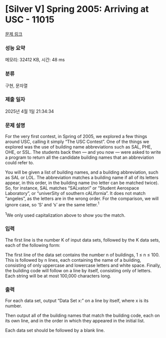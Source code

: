 # [Silver V] Spring 2005: Arriving at USC - 11015 

[문제 링크](https://www.acmicpc.net/problem/11015) 

### 성능 요약

메모리: 32412 KB, 시간: 48 ms

### 분류

구현, 문자열

### 제출 일자

2025년 4월 1일 21:34:34

### 문제 설명

<p>For the very first contest, in Spring of 2005, we explored a few things around USC, calling it simply “The USC Contest”. One of the things we explored was the use of building name abbreviations such as SAL, PHE, OHE, or SSL. The students back then — and you now — were asked to write a program to return all the candidate building names that an abbreviation could refer to.</p>

<p>You will be given a list of building names, and a building abbreviation, such as SAL or LOL. The abbreviation matches a building name if all of its letters appear, in this order, in the building name (no letter can be matched twice). So, for instance, SAL matches “SALvatori” or “Student Aerospace Laboratory”, or “univerSity of southern cALifornia”. It does not match “angeles”, as the letters are in the wrong order. For the comparison, we will ignore case, so ‘S’ and ‘s’ are the same letter.<sup>1</sup></p>

<p><sup>1</sup>We only used capitalization above to show you the match.</p>

### 입력 

 <p>The first line is the number K of input data sets, followed by the K data sets, each of the following form:</p>

<p>The first line of the data set contains the number n of buildings, 1 ≤ n ≤ 100. This is followed by n lines, each containing the name of a building, consisting of only uppercase and lowercase letters and white space. Finally, the building code will follow on a line by itself, consisting only of letters. Each string will be at most 100,000 characters long.</p>

### 출력 

 <p>For each data set, output “Data Set x:” on a line by itself, where x is its number.</p>

<p>Then output all of the building names that match the building code, each on its own line, and in the order in which they appeared in the initial list.</p>

<p>Each data set should be followed by a blank line.</p>

